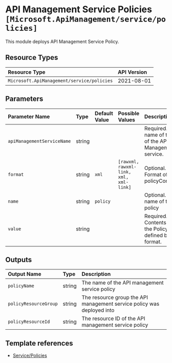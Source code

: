 # API Management Service Policies `[Microsoft.ApiManagement/service/policies]`

This module deploys API Management Service Policy.

## Resource Types

| Resource Type | API Version |
| :-- | :-- |
| `Microsoft.ApiManagement/service/policies` | 2021-08-01 |

## Parameters

| Parameter Name | Type | Default Value | Possible Values | Description |
| :-- | :-- | :-- | :-- | :-- |
| `apiManagementServiceName` | string |  |  | Required. The name of the of the API Management service. |
| `format` | string | `xml` | `[rawxml, rawxml-link, xml, xml-link]` | Optional. Format of the policyContent. |
| `name` | string | `policy` |  | Optional. The name of the policy |
| `value` | string |  |  | Required. Contents of the Policy as defined by the format. |

## Outputs

| Output Name | Type | Description |
| :-- | :-- | :-- |
| `policyName` | string | The name of the API management service policy |
| `policyResourceGroup` | string | The resource group the API management service policy was deployed into |
| `policyResourceId` | string | The resource ID of the API management service policy |

## Template references

- [Service/Policies](https://docs.microsoft.com/en-us/azure/templates/Microsoft.ApiManagement/2021-08-01/service/policies)
